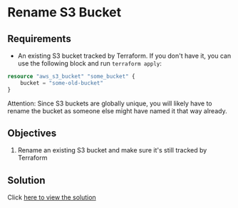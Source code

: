 # Rename S3 Bucket

## Requirements

* An existing S3 bucket tracked by Terraform.
If you don't have it, you can use the following block and run `terraform apply`:

```terraform
resource "aws_s3_bucket" "some_bucket" {
    bucket = "some-old-bucket"
}
```

Attention: Since S3 buckets are globally unique, you will likely have to rename the bucket as someone else might have named it that way already.

## Objectives

1. Rename an existing S3 bucket and make sure it's still tracked by Terraform

## Solution

Click [here to view the solution](solution.md)
